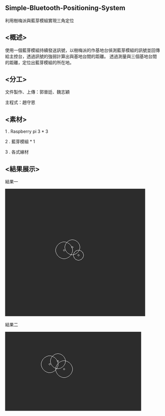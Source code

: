 ## Simple-Bluetooth-Positioning-System

利用樹梅派與藍芽模組實現三角定位

## <概述>

使用一個藍芽模組持續發送訊號，以樹梅派的作基地台偵測藍芽模組的訊號並回傳給主控台，透過訊號的強弱計算出與基地台間的距離。
透過測量與三個基地台間的距離，定位出藍芽模組的所在地。

## <分工>

文件製作、上傳：郭晉廷、魏志穎

主程式：趙守恩

## <素材>

1 . Raspberry pi 3 * 3

2 . 藍芽模組 * 1

3 . 各式線材

## <結果展示>

結果一

![image](https://github.com/NCNU-OpenSource/Simple-Bluetooth-Positioning-System/blob/master/%E5%9F%B7%E8%A1%8C%E7%B5%90%E6%9E%9C.png)

結果二

![image](https://github.com/NCNU-OpenSource/Simple-Bluetooth-Positioning-System/blob/master/%E5%9F%B7%E8%A1%8C%E7%B5%90%E6%9E%9C2.png)
